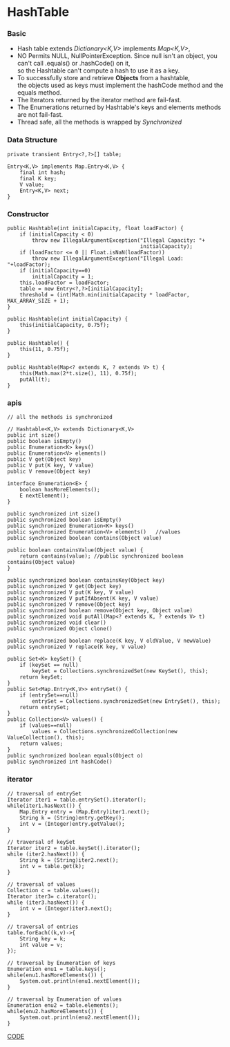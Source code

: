 # HashTable

### Basic

* Hash table extends *Dictionary<K,V>* implements *Map<K,V>*,
* NO Permits NULL, NullPointerException.
    Since null isn't an object, you can't call .equals() or .hashCode() on it, <br>
    so the Hashtable can't compute a hash to use it as a key.
* To successfully store and retrieve **Objects** from a hashtable,<br>
    the objects used as keys must implement the hashCode method and the equals method.
* The Iterators returned by the iterator method are fail-fast.
* The Enumerations returned by Hashtable's keys and elements methods are not fail-fast.
* Thread safe, all the methods is wrapped by *Synchronized*


### Data Structure

```
private transient Entry<?,?>[] table;

Entry<K,V> implements Map.Entry<K,V> {
    final int hash;
    final K key;
    V value;
    Entry<K,V> next;
}
```


### Constructor

```
public Hashtable(int initialCapacity, float loadFactor) {
    if (initialCapacity < 0)
        throw new IllegalArgumentException("Illegal Capacity: "+
                                           initialCapacity);
    if (loadFactor <= 0 || Float.isNaN(loadFactor))
        throw new IllegalArgumentException("Illegal Load: "+loadFactor);
    if (initialCapacity==0)
        initialCapacity = 1;
    this.loadFactor = loadFactor;
    table = new Entry<?,?>[initialCapacity];
    threshold = (int)Math.min(initialCapacity * loadFactor, MAX_ARRAY_SIZE + 1);
}

public Hashtable(int initialCapacity) {
    this(initialCapacity, 0.75f);
}

public Hashtable() {
    this(11, 0.75f);
}

public Hashtable(Map<? extends K, ? extends V> t) {
    this(Math.max(2*t.size(), 11), 0.75f);
    putAll(t);
}
```


### apis

```
// all the methods is synchronized

// Hashtable<K,V> extends Dictionary<K,V>
public int size()
public boolean isEmpty()
public Enumeration<K> keys()
public Enumeration<V> elements()
public V get(Object key)
public V put(K key, V value)
public V remove(Object key)

interface Enumeration<E> {
    boolean hasMoreElements();
    E nextElement();
}

public synchronized int size()
public synchronized boolean isEmpty()
public synchronized Enumeration<K> keys()
public synchronized Enumeration<V> elements()   //values
public synchronized boolean contains(Object value)

public boolean containsValue(Object value) {
    return contains(value); //public synchronized boolean contains(Object value)
}

public synchronized boolean containsKey(Object key) 
public synchronized V get(Object key)
public synchronized V put(K key, V value)
public synchronized V putIfAbsent(K key, V value)
public synchronized V remove(Object key)
public synchronized boolean remove(Object key, Object value)
public synchronized void putAll(Map<? extends K, ? extends V> t)
public synchronized void clear()
public synchronized Object clone()

public synchronized boolean replace(K key, V oldValue, V newValue)
public synchronized V replace(K key, V value) 

public Set<K> keySet() {
    if (keySet == null)
        keySet = Collections.synchronizedSet(new KeySet(), this);
    return keySet;
}
public Set<Map.Entry<K,V>> entrySet() {
    if (entrySet==null)
        entrySet = Collections.synchronizedSet(new EntrySet(), this);
    return entrySet;
}
public Collection<V> values() {
    if (values==null)
        values = Collections.synchronizedCollection(new ValueCollection(), this);
    return values;
}
public synchronized boolean equals(Object o)
public synchronized int hashCode() 
```


### iterator

```
// traversal of entrySet
Iterator iter1 = table.entrySet().iterator();
while(iter1.hasNext()) {
    Map.Entry entry = (Map.Entry)iter1.next();
    String k = (String)entry.getKey();
    int v = (Integer)entry.getValue();
}

// traversal of keySet
Iterator iter2 = table.keySet().iterator();
while (iter2.hasNext()) {
    String k = (String)iter2.next();
    int v = table.get(k);
}

// traversal of values
Collection c = table.values();
Iterator iter3= c.iterator();
while (iter3.hasNext()) {
    int v = (Integer)iter3.next();
}

// traversal of entries
table.forEach((k,v)->{
    String key = k;
    int value = v;
});

// traversal by Enumeration of keys
Enumeration enu1 = table.keys();
while(enu1.hasMoreElements()) {
    System.out.println(enu1.nextElement());
}

// traversal by Enumeration of values
Enumeration enu2 = table.elements();
while(enu2.hasMoreElements()) {
    System.out.println(enu2.nextElement());
}
```



[CODE](https://github.com/guyc1812/Tony/blob/master/src/main/java/com/avengers/tony/JavaBasic/collection/map/hashTable/code)
